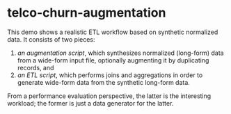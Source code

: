 # telco-churn-augmentation

This demo shows a realistic ETL workflow based on synthetic normalized data.  It consists of two pieces:

1.  _an augmentation script_, which synthesizes normalized (long-form) data from a wide-form input file, 
    optionally augmenting it by duplicating records, and
2. _an ETL script_, which performs joins and aggregations in order to generate
   wide-form data from the synthetic long-form data.

From a performance evaluation perspective, the latter is the interesting workload; 
the former is just a data generator for the latter.
